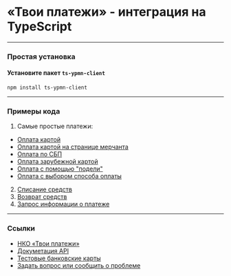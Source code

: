 # «Твои платежи» - интеграция на TypeScript
---
### Простая установка

#### Установите пакет `ts-ypmn-client`
```shell
npm install ts-ypmn-client
```
---
### Примеры кода


1. Самые простые платежи:
- [Оплата картой](src/examples/authorize/CardAuthorizeOrderExample.ts)
- [Оплата картой на странице мерчанта](src/examples/authorize/CardAuthorizeOrderMerchantPageExample.ts)
- [Оплата по СБП](src/examples/authorize/FasterPaymentsAuthorizeOrderExample.ts)
- [Оплата зарубежной картой](src/examples/authorize/SOMAuthorizeOrderExample.ts)
- [Оплата с помощью "подели"](src/examples/authorize/PodeliAuthorizeOrderExample.ts)
- [Оплата с выбором способа оплаты](src/examples/authorize/ChooseAuthorizeOrderExample.ts)


2. [Списание средств](src/examples/CaptureOrderExample.ts)
3. [Возврат средств](src/examples/RefundOrderExample.ts)
4. [Запрос информации о платеже](src/examples/GetOrderStatusExample.ts)

---
### Ссылки
- [НКО «Твои платежи»](https://YPMN.ru/)
- [Докуметация API](https://ypmn.ru/ru/documentation/)
- [Тестовые банковские карты](https://ypmn.ru/ru/documentation/#tag/testing)
- [Задать вопрос или сообщить о проблеме](https://github.com/yourpayments/go-api-client/issues/new)
